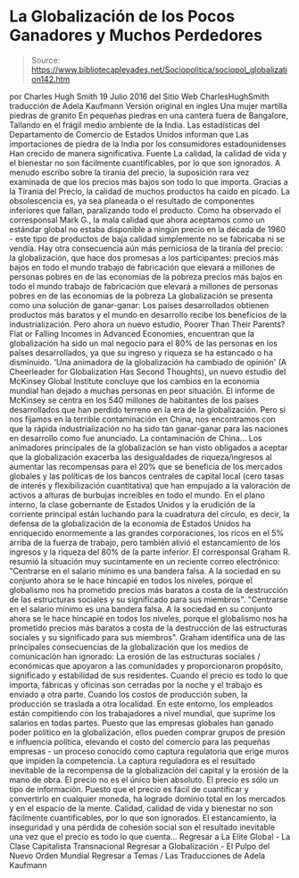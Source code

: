 # La Globalización de los Pocos Ganadores y Muchos Perdedores

> Source: https://www.bibliotecapleyades.net/Sociopolitica/sociopol_globalization142.htm

por Charles Hugh Smith
19 Julio 2016 del Sitio Web CharlesHughSmith
traducción de Adela Kaufmann Versión original en ingles
Una mujer martilla piedras de granito
En pequeñas piedras en una cantera fuera de Bangalore,
Tallando en el frágil medio ambiente de la India.
Las estadísticas del Departamento de Comercio de Estados Unidos informan que
Las importaciones de piedra de la India por los consumidores estadounidenses
Han crecido de manera significativa.
Fuente
La calidad, la calidad de vida y el bienestar no son fácilmente cuantificables, por lo que son ignorados.
A menudo escribo sobre la tiranía del precio, la suposición rara vez examinada de que los precios más bajos son todo lo que importa.
Gracias a la Tiranía del Precio, la calidad de muchos productos ha caído en picado.
La obsolescencia es, ya sea planeada o el resultado de componentes inferiores que fallan, paralizando todo el producto. Como ha observado el corresponsal Mark G., la mala calidad que ahora aceptamos como un estándar global no estaba disponible a ningún precio en la década de 1960 - este tipo de productos de baja calidad simplemente no se fabricaba ni se vendía.
Hay otra consecuencia aún más perniciosa de la tiranía del precio: la globalización, que hace dos promesas a los participantes:
precios más bajos en todo el mundo trabajo de fabricación que elevará a millones de personas pobres en de las economías de la pobreza
precios más bajos en todo el mundo
trabajo de fabricación que elevará a millones de personas pobres en de las economías de la pobreza
La globalización se presenta como una solución de ganar-ganar:
Los países desarrollados obtienen productos más baratos y el mundo en desarrollo recibe los beneficios de la industrialización.
Pero ahora un nuevo estudio, Poorer Than Their Parents? Flat or Falling Incomes in Advanced Economies, encuentran que la globalización ha sido un mal negocio para el 80% de las personas en los países desarrollados, ya que su ingreso y riqueza se ha estancado o ha disminuido.
'Una animadora de la globalización ha cambiado de opinión' (A Cheerleader for Globalization Has Second Thoughts), un nuevo estudio del McKinsey Global Institute concluye que los cambios en la economía mundial han dejado a muchas personas en peor situación.
El informe de McKinsey se centra en los 540 millones de habitantes de los países desarrollados que han perdido terreno en la era de la globalización.
Pero si nos fijamos en la terrible contaminación en China, nos encontramos con que la rápida industrialización no ha sido tan ganar-ganar para las naciones en desarrollo como fue anunciado.
La contaminación de China...
Los animadores principales de la globalización se han visto obligados a aceptar que la globalización exacerba las desigualdades de riqueza/ingresos al aumentar las recompensas para el 20% que se beneficia de los mercados globales y las políticas de los bancos centrales de capital local (cero tasas de interés y flexibilización cuantitativa) que han empujado a la valoración de activos a alturas de burbujas increíbles en todo el mundo.
En el plano interno, la clase gobernante de Estados Unidos y la erudición de la corriente principal están luchando para la cuadratura del círculo, es decir, la defensa de la globalización de la economía de Estados Unidos ha enriquecido enormemente a las grandes corporaciones, los ricos en el 5% arriba de la fuerza de trabajo, pero también alivió el estancamiento de los ingresos y la riqueza del 80% de la parte inferior.
El corresponsal Graham R. resumió la situación muy sucintamente en un reciente correo electrónico:
"Centrarse en el salario mínimo es una bandera falsa. A la sociedad en su conjunto ahora se le hace hincapié en todos los niveles, porque el globalismo nos ha prometido precios más baratos a costa de la destrucción de las estructuras sociales y su significado para sus miembros".
"Centrarse en el salario mínimo es una bandera falsa.
A la sociedad en su conjunto ahora se le hace hincapié en todos los niveles, porque el globalismo nos ha prometido precios más baratos a costa de la destrucción de las estructuras sociales y su significado para sus miembros".
Graham identifica una de las principales consecuencias de la globalización que los medios de comunicación han ignorado:
La erosión de las estructuras sociales / económicas que apoyaron a las comunidades y proporcionaron propósito, significado y estabilidad de sus residentes.
Cuando el precio es todo lo que importa, fábricas y oficinas son cerradas por la noche y el trabajo es enviado a otra parte.
Cuando los costos de producción suben, la producción se traslada a otra localidad.
En este entorno, los empleados están compitiendo con los trabajadores a nivel mundial, que suprime los salarios en todas partes. Puesto que las empresas globales han ganado poder político en la globalización, ellos pueden comprar grupos de presión e influencia política, elevando el costo del comercio para las pequeñas empresas - un proceso conocido como captura regulatoria que erige muros que impiden la competencia.
La captura reguladora es el resultado inevitable de la recompensa de la globalización del capital y la erosión de la mano de obra.
El precio no es el único bien absoluto. El precio es sólo un tipo de información. Puesto que el precio es fácil de cuantificar y convertirlo en cualquier moneda, ha logrado dominio total en los mercados y en el espacio de la mente.
Calidad, calidad de vida y bienestar no son fácilmente cuantificables, por lo que son ignorados.
El estancamiento, la inseguridad y una pérdida de cohesión social son el resultado inevitable una vez que el precio es todo lo que cuenta...
Regresar a La Elite Global - La Clase Capitalista Transnacional
Regresar a Globalización - El Pulpo del Nuevo Orden Mundial
Regresar a Temas / Las Traducciones de Adela Kaufmann
